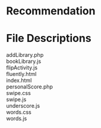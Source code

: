 # Recommendation

# File Descriptions
addLibrary.php  
bookLibrary.js  
flipActivity.js  
fluently.html  
index.html  
personalScore.php  
swipe.css  
swipe.js  
underscore.js  
words.css  
words.js  
